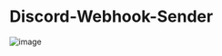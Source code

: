 # Discord-Webhook-Sender
![image](https://github.com/ViksenTV/Discord-Webhook-Sender/assets/124484786/28c7a027-c5cf-42d4-b073-35811771bdd7)

